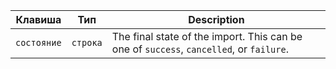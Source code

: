 | Клавиша     | Тип      | Description                                                                             |
| ----------- | -------- | --------------------------------------------------------------------------------------- |
| `состояние` | `строка` | The final state of the import. This can be one of `success`, `cancelled`, or `failure`. |
